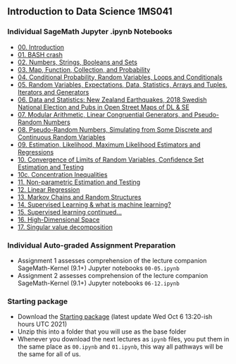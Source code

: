 ## Introduction to Data Science 1MS041

### Individual SageMath Jupyter .ipynb Notebooks

* [00. Introduction](00.md)
* [01. BASH crash](01.md)
* [02. Numbers, Strings, Booleans and Sets](02.md)
* [03. Map, Function, Collection, and Probability](03.md)
* [04. Conditional Probability, Random Variables, Loops and Conditionals](04.md)
* [05. Random Variables, Expectations, Data, Statistics, Arrays and Tuples, Iterators and Generators](05.md)
* [06. Data and Statistics: New Zealand Earthquakes, 2018 Swedish National Election and Pubs in Open Street Maps of DL & SE](06.md)
* [07. Modular Arithmetic, Linear Congruential Generators, and Pseudo-Random Numbers](07.md)
* [08. Pseudo-Random Numbers, Simulating from Some Discrete and Continuous Random Variables](08.md)
* [09. Estimation, Likelihood, Maximum Likelihood Estimators and Regressions](09.md)
* [10. Convergence of Limits of Random Variables, Confidence Set Estimation and Testing](10.md)
* [10c. Concentration Inequalities](10c.md)
* [11. Non-parametric Estimation and Testing](11.md)
* [12. Linear Regression](12.md)
* [13. Markov Chains and Random Structures](13.md)
* [14. Supervised Learning & what is machine learning?](14.md)
* [15. Supervised learning continued...](15.md)
* [16. High-Dimensional Space](16.md)
* [17. Singular value decomposition](17.md)

### Individual Auto-graded Assignment Preparation

* Assignment 1 assesses comprehension of the lecture companion SageMath-Kernel (9.1+) Jupyter notebooks `00-05.ipynb`
* Assignment 2 assesses comprehension of the lecture companion SageMath-Kernel (9.1+) Jupyter notebooks `06-12.ipynb`

### Starting package
* Download the [Starting package](starting_package.zip) (latest update Wed Oct  6 13:20-ish hours UTC 2021)
* Unzip this into a folder that you will use as the base folder
* Whenever you download the next lectures as `ipynb` files, you put them in the same place as `00.ipynb` and `01.ipynb`, this way all pathways will be the same for all of us.
